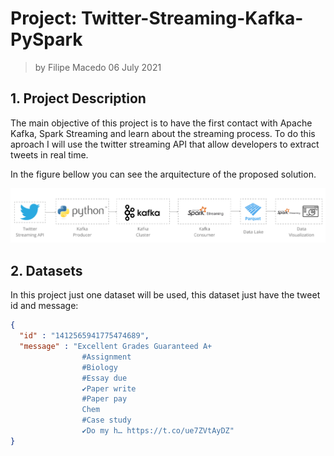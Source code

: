 # Project: Twitter-Streaming-Kafka-PySpark

> by Filipe Macedo 06 July 2021

## 1. Project Description

The main objective of this project is to have the first contact with Apache Kafka, Spark Streaming and learn about the streaming process. To do this aproach I will use the twitter streaming API that allow developers to extract tweets in real time.

In the figure bellow you can see the arquitecture of the proposed solution.

![](img/flow.PNG)

## 2. Datasets

In this project just one dataset will be used, this dataset just have the tweet id and message:

```json
{
  "id" : "1412565941775474689",
  "message" : "Excellent Grades Guaranteed A+    
                #Assignment
                #Biology
                #Essay due
                ✔️Paper write
                #Paper pay
                Chem
                #Case study
                ✔️Do my h… https://t.co/ue7ZVtAyDZ"
}
```

